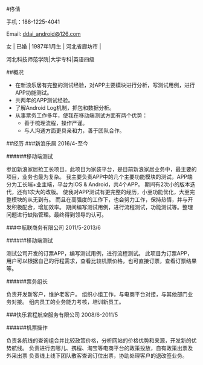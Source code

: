 #佟倩

手机：186-1225-4041

Email: ddai_android@126.com

女 | 已婚 | 1987年1月生 | 河北省廊坊市 |

河北科技师范学院|大学专科|英语四级

##概况
- 在新浪乐居有完整的测试经验，对APP主要模块进行分析，写测试用例，进行APP功能测试。
- 共两年的APP测试经验。
- 了解Android Log机制，抓包和数据分析。
- 从事票务工作多年，使我在移动端测试方面有两个优势：
	- 善于梳理流程，操作严谨。
	- 与人沟通方面更具亲和力，善于团队合作。

##经历
###新浪乐居   2016/4-至今

######移动端测试

参加新浪家居抢工长项目。此项目为家装平台，是目前新浪家居业务中，最主要的项目，业务也最为复杂。 我主要负责APP中的几个主要功能模块的测试，APP端分为工长端+业主端，平台为IOS & Android，共4个APP。
期间有2次小的版本迭代，还有1次大的改版。 使我对APP测试有更完整的经历，小至功能优化，大至完整模块的从无到有。
而且在高强度的工作下，也会努力工作，保持热情，并与开发积极配合，增加效率。
期间编写测试用例，进行流程测试，功能测试等。整理问题进行缺陷管理。最终得到领导的认可。

###中航联商务有限公司   2011/5-2013/6

######移动端测试

测试公司开发的订票APP，编写测试用例，进行流程测试。
此项目为订票APP，用户可以根据自己的行程需求，查看比较机票价格，也可直接订票，查看订票结果等。

######票务组长

负责开发新客户，维护老客户。
组织小组工作，与电商平台对接，与其他部门业务对接。
组内员工的业务能力考核，培训新员工。

###快乐君程航空服务有限公司   2008/6-2011/5

######机票操作

负责各航线的查询组合并比较政策价格，分析网站的价格优势和来源，开发新的优势航线。
负责进行去哪儿、携程、淘宝等电商平台的政策投放，自有政策出票及外采出票
负责线上线下团队散客查询订位出票，协助处理客户的退改签业务。

